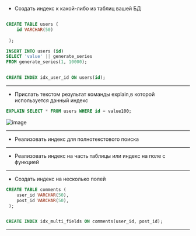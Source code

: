 * Создать индекс к какой-либо из таблиц вашей БД
```sql

CREATE TABLE users (
    id VARCHAR(50)
   
 );

INSERT INTO users (id)
SELECT 'value' || generate_series
FROM generate_series(1, 10000);


CREATE INDEX idx_user_id ON users(id);  


 ``` 
---------------------------

* Прислать текстом результат команды explain,в которой используется данный индекс
```sql  
EXPLAIN SELECT * FROM users WHERE id = value100;
```

![image](https://github.com/VyacheslavIT/postgre/assets/136000255/b6789566-e071-401f-b1cc-9770b93e83a7)

---------------------------

* Реализовать индекс для полнотекстового поиска

  
---------------------------  

* Реализовать индекс на часть таблицы или индекс на поле с функцией

  
---------------------------

* Создать индекс на несколько полей
```sql
CREATE TABLE comments (
    user_id VARCHAR(50),
    post_id VARCHAR(50),
 );


CREATE INDEX idx_multi_fields ON comments(user_id, post_id);
```
---------------------------

